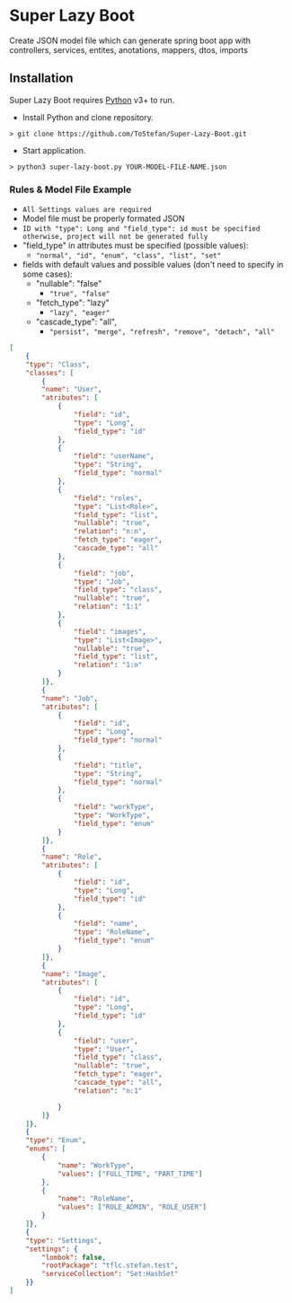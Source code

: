 # Super Lazy Boot

Create JSON model file which can generate spring boot app with controllers, services, entites, anotations, mappers, dtos, imports

## Installation

Super Lazy Boot requires [Python](https://www.python.org/) v3+ to run.
- Install Python and clone repository.
```
> git clone https://github.com/ToStefan/Super-Lazy-Boot.git
```

- Start application.
```
> python3 super-lazy-boot.py YOUR-MODEL-FILE-NAME.json
```

### Rules & Model File Example

- `All Settings values are required`
- Model file must be properly formated JSON
- `ID with "type": Long and "field_type": id must be specified otherwise, project will not be generated fully`
- "field_type" in attributes must be specified (possible values):
	- `"normal", "id", "enum", "class", "list", "set" `
- fields with default values and possible values (don't need to specify in some cases):
	- "nullable": "false"
		- `"true", "false"`
	- "fetch_type": "lazy"
		- `"lazy", "eager"`
	- "cascade_type": "all",
		- `"persist", "merge", "refresh", "remove", "detach", "all"`


```json
[
	{
	"type": "Class",
	"classes": [
		{
		"name": "User",
		"atributes": [
			{
				"field": "id",
				"type": "Long",
				"field_type": "id"
			},
			{
				"field": "userName",
				"type": "String",
				"field_type": "normal"
			},
			{
				"field": "roles",
				"type": "List<Role>",
				"field_type": "list",
				"nullable": "true",
				"relation": "n:n",
				"fetch_type": "eager",
				"cascade_type": "all"
			},
			{
				"field": "job",
				"type": "Job",
				"field_type": "class",
				"nullable": "true",
				"relation": "1:1"
			},
			{
				"field": "images",
				"type": "List<Image>",
				"nullable": "true",
				"field_type": "list",
				"relation": "1:n"
			}
		]},
		{
		"name": "Job",
		"atributes": [
			{
				"field": "id",
				"type": "Long",
				"field_type": "normal"
			},
			{
				"field": "title",
				"type": "String",
				"field_type": "normal"
			},
			{
				"field": "workType",
				"type": "WorkType",
				"field_type": "enum"
			}
		]},
		{
		"name": "Role",
		"atributes": [
			{
				"field": "id",
				"type": "Long",
				"field_type": "id"
			},
			{
				"field": "name",
				"type": "RoleName",
				"field_type": "enum"
			}
		]},
		{
		"name": "Image",
		"atributes": [
			{
				"field": "id",
				"type": "Long",
				"field_type": "id"
			},
			{
				"field": "user",
				"type": "User",
				"field_type": "class",
				"nullable": "true",
				"fetch_type": "eager",
				"cascade_type": "all",
				"relation": "n:1"

			}
		]}
	]},
	{
	"type": "Enum",
	"enums": [
		{
			"name": "WorkType",
			"values": ["FULL_TIME", "PART_TIME"]
		},
		{
			"name": "RoleName",
			"values": ["ROLE_ADMIN", "ROLE_USER"]
		}
	]},
	{
	"type": "Settings",
	"settings": {
		"lombok": false,
		"rootPackage": "tflc.stefan.test",
		"serviceCollection": "Set:HashSet"
	}}
]

```
